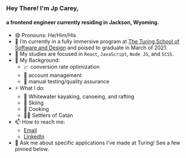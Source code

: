 ### Hey There! I'm Jp Carey, 
#### a frontend engineer currently residing in Jackson, Wyoming.

- 😄 Pronouns: He/Him/His
- 🔭 I’m currently in a fully immersive program at [The Turing School of Software and Design](https://frontend.turing.io/) and poised to graduate in March of 2021.
- 🌱 My studies are focused in `React`, `JavaScript`, `Node JS`, and `SCSS`.
- 🧳 My Background:
  * 📈 conversion rate optimization
  * 🤝 account management
  * 🔎 manual testing/quality assurance
- ⚡ What I do:
  * 🛶 Whitewater kayaking, canoeing, and rafting
  * 🚠 Skiing
  * 🥘 Cooking
  * 🎲🎲 Settlers of Catan
- 📫 How to reach me: 
  * [Email](mailto:jpcarey4@gmail.com?)
  * [LinkedIn](https://www.linkedin.com/in/jpcareyiv/)
- 💬 Ask me about specific applications I've made at Turing! See a few pinned below.
